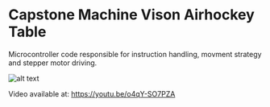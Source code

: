 # Capstone Machine Vison Airhockey Table
Microcontroller code responsible for instruction handling, movment strategy and stepper motor driving.

![alt text](https://i.imgur.com/sNE5DVc.png)

Video available at: https://youtu.be/o4qY-SO7PZA
